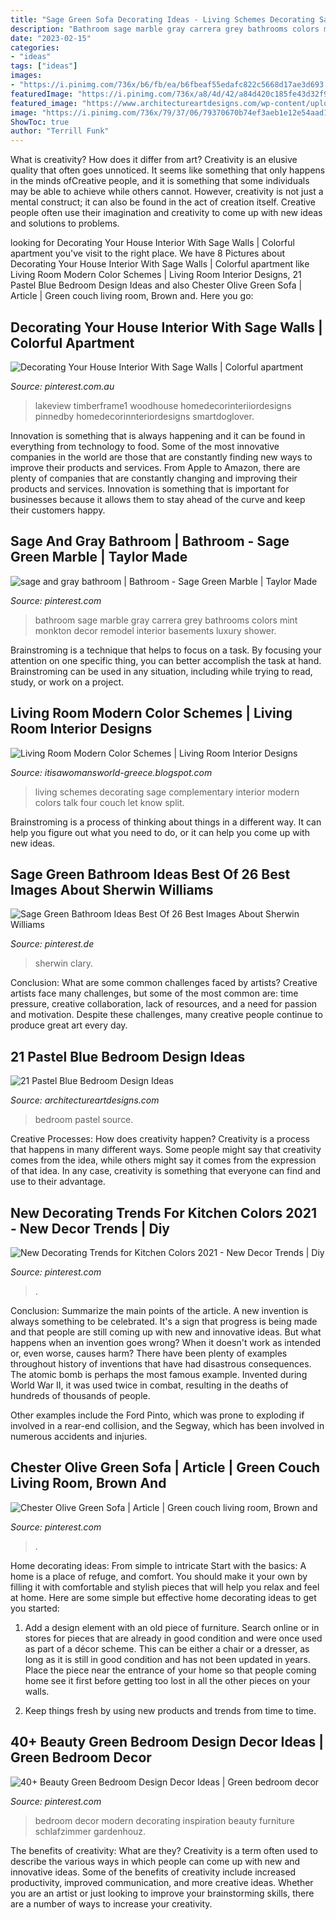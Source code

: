 ```yaml
---
title: "Sage Green Sofa Decorating Ideas - Living Schemes Decorating Sage Complementary Interior Modern Colors Talk Four Couch Let Know Split"
description: "Bathroom sage marble gray carrera grey bathrooms colors mint monkton decor remodel interior basements luxury shower"
date: "2023-02-15"
categories:
- "ideas"
tags: ["ideas"]
images:
- "https://i.pinimg.com/736x/b6/fb/ea/b6fbeaf55edafc822c5668d17ae3d693.jpg"
featuredImage: "https://i.pinimg.com/736x/a8/4d/42/a84d420c185fe43d32f9f72f3b518669.jpg"
featured_image: "https://www.architectureartdesigns.com/wp-content/uploads/2015/05/1811.jpg"
image: "https://i.pinimg.com/736x/79/37/06/79370670b74ef3aeb1e12e54aad119c6--sage-green-walls-sage-green-painted-rooms.jpg"
ShowToc: true
author: "Terrill Funk"
---
```



What is creativity? How does it differ from art?
Creativity is an elusive quality that often goes unnoticed. It seems like something that only happens in the minds ofCreative people, and it is something that some individuals may be able to achieve while others cannot. However, creativity is not just a mental construct; it can also be found in the act of creation itself. Creative people often use their imagination and creativity to come up with new ideas and solutions to problems.

	

		
looking for Decorating Your House Interior With Sage Walls | Colorful apartment you've visit to the right place. We have 8 Pictures about Decorating Your House Interior With Sage Walls | Colorful apartment like Living Room Modern Color Schemes | Living Room Interior Designs, 21 Pastel Blue Bedroom Design Ideas and also Chester Olive Green Sofa | Article | Green couch living room, Brown and. Here you go:
		
    
## Decorating Your House Interior With Sage Walls | Colorful Apartment

<img loading=lazy src="https://i.pinimg.com/736x/79/37/06/79370670b74ef3aeb1e12e54aad119c6--sage-green-walls-sage-green-painted-rooms.jpg" onerror="this.onerror=null;this.src='https://tse4.mm.bing.net/th?id=OIP.dXiUUtc-pS6LeB2FAXyh2QHaLF&amp;pid=15.1';" alt="Decorating Your House Interior With Sage Walls | Colorful apartment">

_Source: pinterest.com.au_

>lakeview timberframe1 woodhouse homedecorinteriiordesigns pinnedby homedecorinnteriordesigns smartdoglover. 

	

Innovation is something that is always happening and it can be found in everything from technology to food. Some of the most innovative companies in the world are those that are constantly finding new ways to improve their products and services. From Apple to Amazon, there are plenty of companies that are constantly changing and improving their products and services. Innovation is something that is important for businesses because it allows them to stay ahead of the curve and keep their customers happy.

    
## Sage And Gray Bathroom | Bathroom - Sage Green Marble | Taylor Made

<img loading=lazy src="https://i.pinimg.com/736x/e8/a7/a1/e8a7a19a80360946236c0509ed0c1e8c.jpg" onerror="this.onerror=null;this.src='https://tse4.mm.bing.net/th?id=OIP.meX9o2F0yWUVfiSsXOp5tgHaLg&amp;pid=15.1';" alt="sage and gray bathroom | Bathroom - Sage Green Marble | Taylor Made">

_Source: pinterest.com_

>bathroom sage marble gray carrera grey bathrooms colors mint monkton decor remodel interior basements luxury shower. 

	

Brainstroming is a technique that helps to focus on a task. By focusing your attention on one specific thing, you can better accomplish the task at hand. Brainstroming can be used in any situation, including while trying to read, study, or work on a project.

    
## Living Room Modern Color Schemes | Living Room Interior Designs

<img loading=lazy src="http://4.bp.blogspot.com/-WGSjJ_GuK2o/UgRmT80xhpI/AAAAAAAAAOU/nx791VcatlA/s1600/complementary+red+and+green+living+room.jpg" onerror="this.onerror=null;this.src='https://tse4.mm.bing.net/th?id=OIP.fkMPXW2akZ1e8D3cG09_nwHaKi&amp;pid=15.1';" alt="Living Room Modern Color Schemes | Living Room Interior Designs">

_Source: itisawomansworld-greece.blogspot.com_

>living schemes decorating sage complementary interior modern colors talk four couch let know split. 

	

Brainstroming is a process of thinking about things in a different way. It can help you figure out what you need to do, or it can help you come up with new ideas.

    
## Sage Green Bathroom Ideas Best Of 26 Best Images About Sherwin Williams

<img loading=lazy src="https://i.pinimg.com/736x/b6/fb/ea/b6fbeaf55edafc822c5668d17ae3d693.jpg" onerror="this.onerror=null;this.src='https://tse2.mm.bing.net/th?id=OIP.2QG9FSqhmE3rI5VM_ZSF8QHaJ3&amp;pid=15.1';" alt="Sage Green Bathroom Ideas Best Of 26 Best Images About Sherwin Williams">

_Source: pinterest.de_

>sherwin clary. 

	

Conclusion: What are some common challenges faced by artists?
Creative artists face many challenges, but some of the most common are: time pressure, creative collaboration, lack of resources, and a need for passion and motivation. Despite these challenges, many creative people continue to produce great art every day.

    
## 21 Pastel Blue Bedroom Design Ideas

<img loading=lazy src="https://www.architectureartdesigns.com/wp-content/uploads/2015/05/1811.jpg" onerror="this.onerror=null;this.src='https://tse4.mm.bing.net/th?id=OIP.-WW5o_e318zAjiINItQULAHaHR&amp;pid=15.1';" alt="21 Pastel Blue Bedroom Design Ideas">

_Source: architectureartdesigns.com_

>bedroom pastel source. 

	

Creative Processes: How does creativity happen?
Creativity is a process that happens in many different ways. Some people might say that creativity comes from the idea, while others might say it comes from the expression of that idea. In any case, creativity is something that everyone can find and use to their advantage.

    
## New Decorating Trends For Kitchen Colors 2021 - New Decor Trends | Diy

<img loading=lazy src="https://i.pinimg.com/736x/f2/fe/a5/f2fea598f691a71543bc6d77795c9d0c.jpg" onerror="this.onerror=null;this.src='https://tse1.mm.bing.net/th?id=OIP.dW8noivHJUf0HoGHlWPdXgAAAA&amp;pid=15.1';" alt="New Decorating Trends for Kitchen Colors 2021 - New Decor Trends | Diy">

_Source: pinterest.com_

>. 

	

Conclusion: Summarize the main points of the article.
A new invention is always something to be celebrated. It's a sign that progress is being made and that people are still coming up with new and innovative ideas. But what happens when an invention goes wrong? When it doesn't work as intended or, even worse, causes harm?
There have been plenty of examples throughout history of inventions that have had disastrous consequences. The atomic bomb is perhaps the most famous example. Invented during World War II, it was used twice in combat, resulting in the deaths of hundreds of thousands of people.

Other examples include the Ford Pinto, which was prone to exploding if involved in a rear-end collision, and the Segway, which has been involved in numerous accidents and injuries.

    
## Chester Olive Green Sofa | Article | Green Couch Living Room, Brown And

<img loading=lazy src="https://i.pinimg.com/736x/a8/4d/42/a84d420c185fe43d32f9f72f3b518669.jpg" onerror="this.onerror=null;this.src='https://tse3.mm.bing.net/th?id=OIP.FonVpVH-EeQduXU7QlWhUgHaJQ&amp;pid=15.1';" alt="Chester Olive Green Sofa | Article | Green couch living room, Brown and">

_Source: pinterest.com_

>. 

	

Home decorating ideas: From simple to intricate
Start with the basics: A home is a place of refuge, and comfort. You should make it your own by filling it with comfortable and stylish pieces that will help you relax and feel at home. Here are some simple but effective home decorating ideas to get you started:
1. Add a design element with an old piece of furniture. Search online or in stores for pieces that are already in good condition and were once used as part of a décor scheme. This can be either a chair or a dresser, as long as it is still in good condition and has not been updated in years. Place the piece near the entrance of your home so that people coming home see it first before getting too lost in all the other pieces on your walls.

2. Keep things fresh by using new products and trends from time to time.

    
## 40+ Beauty Green Bedroom Design Decor Ideas | Green Bedroom Decor

<img loading=lazy src="https://i.pinimg.com/736x/44/fe/f7/44fef78d69f19ce6025ddd40526f8527.jpg" onerror="this.onerror=null;this.src='https://tse3.mm.bing.net/th?id=OIP.ja8ycXa8dYvJYr9MEp6bcQHaLe&amp;pid=15.1';" alt="40+ Beauty Green Bedroom Design Decor Ideas | Green bedroom decor">

_Source: pinterest.com_

>bedroom decor modern decorating inspiration beauty furniture schlafzimmer gardenhouz. 

	

The benefits of creativity: What are they?
Creativity is a term often used to describe the various ways in which people can come up with new and innovative ideas. Some of the benefits of creativity include increased productivity, improved communication, and more creative ideas. Whether you are an artist or just looking to improve your brainstorming skills, there are a number of ways to increase your creativity.

